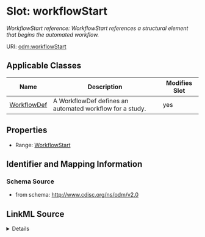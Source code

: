 # Slot: workflowStart


_WorkflowStart reference: WorkflowStart references a structural element that begins the automated workflow._



URI: [odm:workflowStart](http://www.cdisc.org/ns/odm/v2.0/workflowStart)



<!-- no inheritance hierarchy -->




## Applicable Classes

| Name | Description | Modifies Slot |
| --- | --- | --- |
[WorkflowDef](WorkflowDef.md) | A WorkflowDef defines an automated workflow for a study. |  yes  |







## Properties

* Range: [WorkflowStart](WorkflowStart.md)





## Identifier and Mapping Information







### Schema Source


* from schema: http://www.cdisc.org/ns/odm/v2.0




## LinkML Source

<details>
```yaml
name: workflowStart
description: 'WorkflowStart reference: WorkflowStart references a structural element
  that begins the automated workflow.'
from_schema: http://www.cdisc.org/ns/odm/v2.0
rank: 1000
alias: workflowStart
domain_of:
- WorkflowDef
range: WorkflowStart

```
</details>